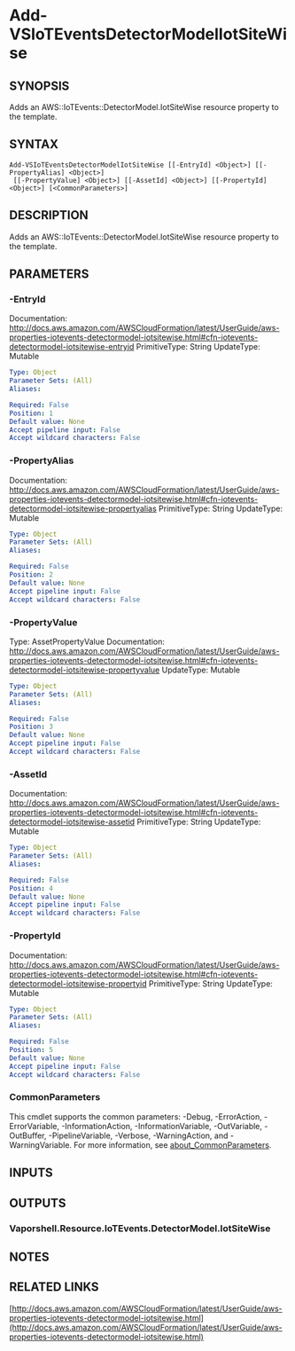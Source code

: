 # Add-VSIoTEventsDetectorModelIotSiteWise

## SYNOPSIS
Adds an AWS::IoTEvents::DetectorModel.IotSiteWise resource property to the template.

## SYNTAX

```
Add-VSIoTEventsDetectorModelIotSiteWise [[-EntryId] <Object>] [[-PropertyAlias] <Object>]
 [[-PropertyValue] <Object>] [[-AssetId] <Object>] [[-PropertyId] <Object>] [<CommonParameters>]
```

## DESCRIPTION
Adds an AWS::IoTEvents::DetectorModel.IotSiteWise resource property to the template.

## PARAMETERS

### -EntryId
Documentation: http://docs.aws.amazon.com/AWSCloudFormation/latest/UserGuide/aws-properties-iotevents-detectormodel-iotsitewise.html#cfn-iotevents-detectormodel-iotsitewise-entryid
PrimitiveType: String
UpdateType: Mutable

```yaml
Type: Object
Parameter Sets: (All)
Aliases:

Required: False
Position: 1
Default value: None
Accept pipeline input: False
Accept wildcard characters: False
```

### -PropertyAlias
Documentation: http://docs.aws.amazon.com/AWSCloudFormation/latest/UserGuide/aws-properties-iotevents-detectormodel-iotsitewise.html#cfn-iotevents-detectormodel-iotsitewise-propertyalias
PrimitiveType: String
UpdateType: Mutable

```yaml
Type: Object
Parameter Sets: (All)
Aliases:

Required: False
Position: 2
Default value: None
Accept pipeline input: False
Accept wildcard characters: False
```

### -PropertyValue
Type: AssetPropertyValue
Documentation: http://docs.aws.amazon.com/AWSCloudFormation/latest/UserGuide/aws-properties-iotevents-detectormodel-iotsitewise.html#cfn-iotevents-detectormodel-iotsitewise-propertyvalue
UpdateType: Mutable

```yaml
Type: Object
Parameter Sets: (All)
Aliases:

Required: False
Position: 3
Default value: None
Accept pipeline input: False
Accept wildcard characters: False
```

### -AssetId
Documentation: http://docs.aws.amazon.com/AWSCloudFormation/latest/UserGuide/aws-properties-iotevents-detectormodel-iotsitewise.html#cfn-iotevents-detectormodel-iotsitewise-assetid
PrimitiveType: String
UpdateType: Mutable

```yaml
Type: Object
Parameter Sets: (All)
Aliases:

Required: False
Position: 4
Default value: None
Accept pipeline input: False
Accept wildcard characters: False
```

### -PropertyId
Documentation: http://docs.aws.amazon.com/AWSCloudFormation/latest/UserGuide/aws-properties-iotevents-detectormodel-iotsitewise.html#cfn-iotevents-detectormodel-iotsitewise-propertyid
PrimitiveType: String
UpdateType: Mutable

```yaml
Type: Object
Parameter Sets: (All)
Aliases:

Required: False
Position: 5
Default value: None
Accept pipeline input: False
Accept wildcard characters: False
```

### CommonParameters
This cmdlet supports the common parameters: -Debug, -ErrorAction, -ErrorVariable, -InformationAction, -InformationVariable, -OutVariable, -OutBuffer, -PipelineVariable, -Verbose, -WarningAction, and -WarningVariable. For more information, see [about_CommonParameters](http://go.microsoft.com/fwlink/?LinkID=113216).

## INPUTS

## OUTPUTS

### Vaporshell.Resource.IoTEvents.DetectorModel.IotSiteWise
## NOTES

## RELATED LINKS

[http://docs.aws.amazon.com/AWSCloudFormation/latest/UserGuide/aws-properties-iotevents-detectormodel-iotsitewise.html](http://docs.aws.amazon.com/AWSCloudFormation/latest/UserGuide/aws-properties-iotevents-detectormodel-iotsitewise.html)

